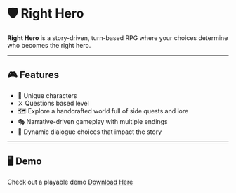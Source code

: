 # 🛡️ Right Hero

**Right Hero** is a story-driven, turn-based RPG where your choices determine who becomes the right hero.

---

## 🎮 Features

- 🧙 Unique characters
- ⚔️ Questions based level 
- 🗺️ Explore a handcrafted world full of side quests and lore  
- 🎭 Narrative-driven gameplay with multiple endings  
- 💬 Dynamic dialogue choices that impact the story  

---

## 🖥️ Demo

Check out a playable demo [Download Here](https://drive.google.com/file/d/1VWM53YNOr1VTGNWICM3LxQu9zJFEDVsA/view?usp=sharing)




